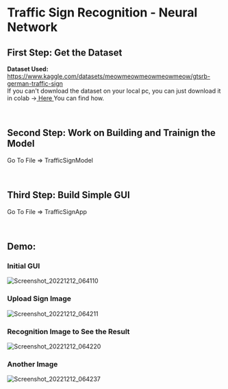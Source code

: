 # Traffic Sign Recognition - Neural Network

## First Step: Get the Dataset
**Dataset Used:** https://www.kaggle.com/datasets/meowmeowmeowmeowmeow/gtsrb-german-traffic-sign<br/>
If you can't download the dataset on your local pc, you can just download it in colab -><a href="https://mahmoudhaney.me/" target="blank"> Here </a>  You can find how.

<br/>

## Second Step: Work on Building and Trainign the Model
Go To File => TrafficSignModel

<br/>

## Third Step: Build Simple GUI
Go To File => TrafficSignApp

<br/>

## Demo:
<h3>Initial GUI</h3>

![Screenshot_20221212_064110](https://user-images.githubusercontent.com/83553963/207110835-e8348b47-d0ab-4d98-9cae-90cab7fd978e.png)

<h3>Upload Sign Image</h3>

![Screenshot_20221212_064211](https://user-images.githubusercontent.com/83553963/207110866-4ad283f1-3f7a-4d55-85d7-1cfbda397c4e.png)

<h3>Recognition Image to See the Result</h3>

![Screenshot_20221212_064220](https://user-images.githubusercontent.com/83553963/207110888-4020ff73-e96b-40a1-9c8f-d99283c678c2.png)

<h3>Another Image</h3>

![Screenshot_20221212_064237](https://user-images.githubusercontent.com/83553963/207110913-ecf27c4f-bb74-4212-a208-9d3b9d131861.png)
